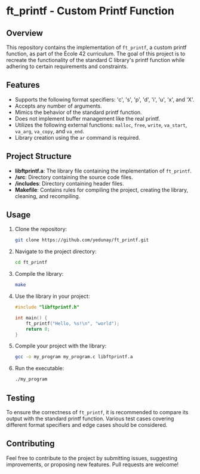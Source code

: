 # ft_printf - Custom Printf Function

## Overview

This repository contains the implementation of `ft_printf`, a custom printf function, as part of the École 42 curriculum. The goal of this project is to recreate the functionality of the standard C library's printf function while adhering to certain requirements and constraints.

## Features

- Supports the following format specifiers: 'c', 's', 'p', 'd', 'i', 'u', 'x', and 'X'.
- Accepts any number of arguments.
- Mimics the behavior of the standard printf function.
- Does not implement buffer management like the real printf.
- Utilizes the following external functions: `malloc`, `free`, `write`, `va_start`, `va_arg`, `va_copy`, and `va_end`.
- Library creation using the `ar` command is required.

## Project Structure

- **libftprintf.a**: The library file containing the implementation of `ft_printf`.
- **/src**: Directory containing the source code files.
- **/includes**: Directory containing header files.
- **Makefile**: Contains rules for compiling the project, creating the library, cleaning, and recompiling.

## Usage

1. Clone the repository:

    ```bash
    git clone https://github.com/yedunay/ft_printf.git
    ```

2. Navigate to the project directory:

    ```bash
    cd ft_printf
    ```

3. Compile the library:

    ```bash
    make
    ```

4. Use the library in your project:

    ```c
    #include "libftprintf.h"

    int main() {
        ft_printf("Hello, %s!\n", "world");
        return 0;
    }
    ```

5. Compile your project with the library:

    ```bash
    gcc -o my_program my_program.c libftprintf.a
    ```

6. Run the executable:

    ```bash
    ./my_program
    ```

## Testing

To ensure the correctness of `ft_printf`, it is recommended to compare its output with the standard printf function. Various test cases covering different format specifiers and edge cases should be considered.

## Contributing

Feel free to contribute to the project by submitting issues, suggesting improvements, or proposing new features. Pull requests are welcome!
